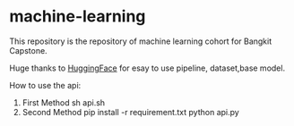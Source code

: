 # machine-learning
This repository is the repository of machine learning cohort for Bangkit Capstone.

Huge thanks to [HuggingFace](https://huggingface.co) for esay to use pipeline, dataset,base model.

How to use the api: 
1. First Method
  sh api.sh
3. Second Method
  pip install -r requirement.txt
  python api.py
